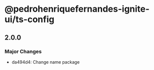 # @pedrohenriquefernandes-ignite-ui/ts-config

## 2.0.0

### Major Changes

- da494d4: Change name package
